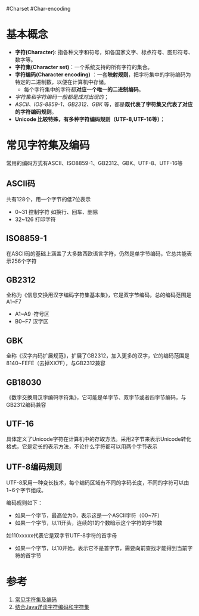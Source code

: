 #Charset #Char-encoding
# 基本概念
-   **字符(Character)**: 指各种文字和符号，如各国家文字、标点符号、图形符号、数字等。
-   **字符集(Character set)**：一个系统支持的所有字符的集合。
-   **字符编码(Character encoding)** ：一套**映射规则**，把字符集中的字符编码为特定的二进制数，以便在计算机中存储。
	- 每个字符集中的字符都**对应一个唯一的二进制编码**。
- *字符集和字符编码一般都是成对出现的*；
- *ASCII、IOS-8859-1、GB2312、GBK* 等，都是**既代表了字符集又代表了对应的字符编码规则**。
- **Unicode 比较特殊，有多种字符编码规则（UTF-8,UTF-16等）**；


# 常见字符集及编码
常用的编码方式有ASCII、ISO8859-1、GB2312、GBK、UTF-8、UTF-16等

## ASCII码
共有128个，用一个字节的低7位表示
-   0~31 控制字符 如换行、回车、删除
-   32~126 打印字符

## ISO8859-1

在ASCII码的基础上涵盖了大多数西欧语言字符，仍然是单字节编码，它总共能表示256个字符

## GB2312

全称为《信息交换用汉字编码字符集基本集》，它是双字节编码，总的编码范围是A1~F7

-   A1~A9 ·符号区
-   B0~F7 汉字区

## GBK

全称《汉字内码扩展规范》，扩展了GB2312，加入更多的汉字，它的编码范围是8140~FEFE（去掉XX7F），与GB2312兼容

## GB18030

《数字交换用汉字编码字符集》，它可能是单字节、双字节或者四字节编码，与GB2312编码兼容

## UTF-16

具体定义了Unicode字符在计算机中的存取方法。采用2字节来表示Unicode转化格式，它是定长的表示方法，不论什么字符都可以用两个字节表示

## UTF-8编码规则

UTF-8采用一种变长技术，每个编码区域有不同的字码长度，不同的字符可以由1~6个字节组成。

编码规则如下：
-   如果一个字节，最高位为0，表示这是一个ASCII字符（00~7F）
-   如果一个字节，以11开头，连续的1的个数暗示这个字符的字节数

如110xxxxx代表它是双字节UTF-8字符的首字母
-   如果一个字节，以10开始，表示它不是首字节，需要向前查找才能得到当前字符的首字节

# 参考
1. [常见字符集及编码](https://www.cnblogs.com/chiguozi/p/5860364.html)
2. [结合Java详谈字符编码和字符集](https://blog.csdn.net/nlznlz/article/details/80950596)